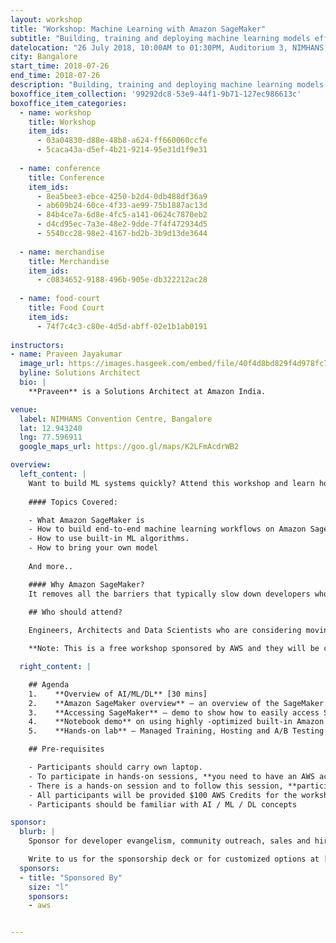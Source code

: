 ```yaml
---
layout: workshop
title: "Workshop: Machine Learning with Amazon SageMaker"
subtitle: "Building, training and deploying machine learning models efficiently and at scale"
datelocation: "26 July 2018, 10:00AM to 01:30PM, Auditorium 3, NIMHANS, Bangalore"
city: Bangalore
start_time: 2018-07-26
end_time: 2018-07-26
description: "Building, training and deploying machine learning models efficiently and at scale"
boxoffice_item_collection: '99292dc8-53e9-44f1-9b71-127ec986613c'
boxoffice_item_categories:
  - name: workshop
    title: Workshop
    item_ids:
      - 03a04830-d88e-48b8-a624-ff660060ccfe
      - 5caca43a-d5ef-4b21-9214-95e31d1f9e31
      
  - name: conference 
    title: Conference  
    item_ids:  
      - 8ea5bee3-ebce-4250-b2d4-0db488df36a9
      - ab609b24-60ce-4f33-ae99-75b1887ac13d
      - 84b4ce7a-6d8e-4fc5-a141-0624c7870eb2
      - d4cd95ec-7a3e-48e2-9dde-7f4f472934d5
      - 5540cc28-98e2-4167-bd2b-3b9d13de3644
 
  - name: merchandise  
    title: Merchandise 
    item_ids: 
      - c0834652-9188-496b-905e-db322212ac28
 
  - name: food-court 
    title: Food Court  
    item_ids: 
      - 74f7c4c3-c80e-4d5d-abff-02e1b1ab0191
      
instructors:
- name: Praveen Jayakumar
  image_url: https://images.hasgeek.com/embed/file/40f4d8bd829f4d978fc778379caf8320
  byline: Solutions Architect
  bio: |
    **Praveen** is a Solutions Architect at Amazon India.

venue:
  label: NIMHANS Convention Centre, Bangalore
  lat: 12.943240
  lng: 77.596911
  google_maps_url: https://goo.gl/maps/K2LFmAcdrWB2

overview:
  left_content: |
    Want to build ML systems quickly? Attend this workshop and learn how to build, train and deploy machine learning models efficiently and at scale.
    
    #### Topics Covered:

    - What Amazon SageMaker is
    - How to build end-to-end machine learning workflows on Amazon SageMaker
    - How to use built-in ML algorithms.
    - How to bring your own model
    
    And more..

    #### Why Amazon SageMaker?
    It removes all the barriers that typically slow down developers who want to use machine learning.
    
    ## Who should attend?

    Engineers, Architects and Data Scientists who are considering moving to SageMaker or integrating SageMaker to their existing ML workflow. 

    **Note: This is a free workshop sponsored by AWS and they will be collecting participants data for generating coupons. These credits are exclusively for hands-on labs. We will be emailing links to RSVP link to The Fifth Elephant 2018 attendees. We only have limited seats and seats will be offered on a first come first serve basis.**

  right_content: |

    ## Agenda
    1.    **Overview of AI/ML/DL** [30 mins]
    2.    **Amazon SageMaker overview** – an overview of the SageMaker service, best use cases, main features including AWS security concepts of IAM, VPC, KMS. [ 45 mins.]
    3.    **Accessing SageMaker** – demo to show how to easily access SageMaker service [Duration: 15 mins.]
    4.    **Notebook demo** on using highly -optimized built-in Amazon algorithms [Duration: 30 mins.]
    5.    **Hands-on lab** – Managed Training, Hosting and A/B Testing of Amazon built-in algorithm – Amazon linear learner algorithm / parallel training using SageMaker Estimators / SageMaker Python SDK [Duration: 60 mins.]

    ## Pre-requisites

    - Participants should carry own laptop.
    - To participate in hands-on sessions, **you need to have an AWS account**. If you don’t have, please create one. You will be required to share credit card details to validate your identity. Please do create an account now as it take sometimes few hours to validate. We will be giving every participant 100$ credit for this workshop. At the end of  the workshop, you should terminate all Sagemaker resources created for the workshop (notebook instance, inference endpoints etc.) and delete all workshop related data from S3 to avoid unnecessary AWS Billing.
    - There is a hands-on session and to follow this session, **participants should have an AWS Account with admin privileges in IAM. 
    - All participants will be provided $100 AWS Credits for the workshop. 
    - Participants should be familiar with AI / ML / DL concepts

sponsor:
  blurb: |
    Sponsor for developer evangelism, community outreach, sales and hiring.

    Write to us for the sponsorship deck or for customized options at [info@hasgeek.com](mailto:info@hasgeek.com)
  sponsors:
  - title: "Sponsored By"
    size: "l"
    sponsors:
    - aws


---
```

